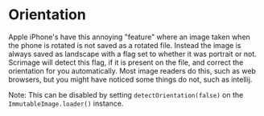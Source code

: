 Orientation
===========

Apple iPhone's have this annoying "feature" where an image taken when the phone is rotated is not saved as a rotated file. Instead the image is always
saved as landscape with a flag set to whether it was portrait or not. Scrimage will detect this flag, if it is present on the file, and correct the
orientation for you automatically. Most image readers do this, such as web browsers, but you might have noticed some things do not, such as intellij.

Note: This can be disabled by setting `detectOrientation(false)` on the `ImmutableImage.loader()` instance.

